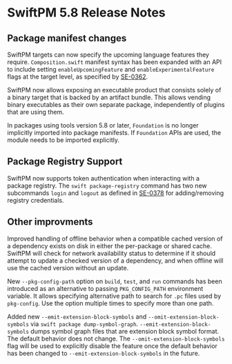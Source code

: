# SwiftPM 5.8 Release Notes

## Package manifest changes

SwiftPM targets can now specify the upcoming language features they require. `Composition.swift` manifest syntax has been expanded with an API to include setting `enableUpcomingFeature` and `enableExperimentalFeature` flags at the target level, as specified by [SE-0362](https://github.com/apple/swift-evolution/blob/main/proposals/0362-piecemeal-future-features.md).
  
SwiftPM now allows exposing an executable product that consists solely of a binary target that is backed by an artifact bundle. This allows vending binary executables as their own separate package, independently of plugins that are using them.

In packages using tools version 5.8 or later, `Foundation` is no longer implicitly imported into package manifests. If `Foundation` APIs are used, the module needs to be imported explicitly.
  
## Package Registry Support

SwiftPM now supports token authentication when interacting with a package registry. The `swift package-registry` command has two new subcommands `login` and `logout` as defined in [SE-0378](https://github.com/apple/swift-evolution/blob/main/proposals/0378-package-registry-auth.md) for adding/removing registry credentials.  

## Other improvments

Improved handling of offline behavior when a compatible cached version of a dependency exists on disk in either the per-package or shared cache. SwiftPM will check for network availability status to determine if it should attempt to update a checked version of a dependency, and when offline will use the cached version without an update.  
  
New `--pkg-config-path` option on `build`, `test`, and `run` commands has been introduced as an alternative to passing `PKG_CONFIG_PATH` environment variable. It allows specifying alternative path to search for `.pc` files used by `pkg-config`. Use the option multiple times to specify more than one path.

Added new `--emit-extension-block-symbols` and `--omit-extension-block-symbols` via `swift package dump-symbol-graph`. `--emit-extension-block-symbols` dumps symbol graph files that are extension block symbol format. The default behavior does not change. The `--omit-extension-block-symbols` flag will be used to explicitly disable the feature once the default behavior has been changed to `--emit-extension-block-symbols` in the future.
